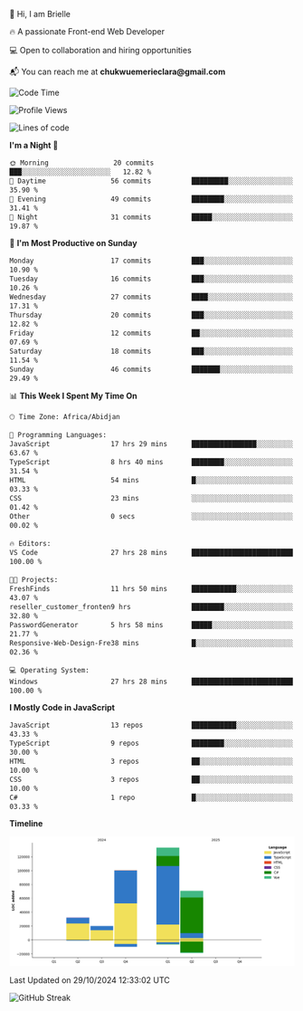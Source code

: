 <div align="left">
  <p>👋 Hi, I am Brielle</p>
  <p>🔥 A passionate Front-end Web Developer</p>
  <p>💻 Open to collaboration and hiring opportunities</p>
  <p>📬 You can reach me at <strong>chukwuemerieclara@gmail.com</strong></p>
</div>


 
 <!--START_SECTION:waka-->
![Code Time](http://img.shields.io/badge/Code%20Time-294%20hrs%2039%20mins-blue)

![Profile Views](http://img.shields.io/badge/Profile%20Views-216-blue)

![Lines of code](https://img.shields.io/badge/From%20Hello%20World%20I%27ve%20Written-106.8%20thousand%20lines%20of%20code-blue)

**I'm a Night 🦉** 

```text
🌞 Morning                20 commits          ███░░░░░░░░░░░░░░░░░░░░░░   12.82 % 
🌆 Daytime                56 commits          █████████░░░░░░░░░░░░░░░░   35.90 % 
🌃 Evening                49 commits          ████████░░░░░░░░░░░░░░░░░   31.41 % 
🌙 Night                  31 commits          █████░░░░░░░░░░░░░░░░░░░░   19.87 % 
```
📅 **I'm Most Productive on Sunday** 

```text
Monday                   17 commits          ███░░░░░░░░░░░░░░░░░░░░░░   10.90 % 
Tuesday                  16 commits          ███░░░░░░░░░░░░░░░░░░░░░░   10.26 % 
Wednesday                27 commits          ████░░░░░░░░░░░░░░░░░░░░░   17.31 % 
Thursday                 20 commits          ███░░░░░░░░░░░░░░░░░░░░░░   12.82 % 
Friday                   12 commits          ██░░░░░░░░░░░░░░░░░░░░░░░   07.69 % 
Saturday                 18 commits          ███░░░░░░░░░░░░░░░░░░░░░░   11.54 % 
Sunday                   46 commits          ███████░░░░░░░░░░░░░░░░░░   29.49 % 
```


📊 **This Week I Spent My Time On** 

```text
🕑︎ Time Zone: Africa/Abidjan

💬 Programming Languages: 
JavaScript               17 hrs 29 mins      ████████████████░░░░░░░░░   63.67 % 
TypeScript               8 hrs 40 mins       ████████░░░░░░░░░░░░░░░░░   31.54 % 
HTML                     54 mins             █░░░░░░░░░░░░░░░░░░░░░░░░   03.33 % 
CSS                      23 mins             ░░░░░░░░░░░░░░░░░░░░░░░░░   01.42 % 
Other                    0 secs              ░░░░░░░░░░░░░░░░░░░░░░░░░   00.02 % 

🔥 Editors: 
VS Code                  27 hrs 28 mins      █████████████████████████   100.00 % 

🐱‍💻 Projects: 
FreshFinds               11 hrs 50 mins      ███████████░░░░░░░░░░░░░░   43.07 % 
reseller_customer_fronten9 hrs               ████████░░░░░░░░░░░░░░░░░   32.80 % 
PasswordGenerator        5 hrs 58 mins       █████░░░░░░░░░░░░░░░░░░░░   21.77 % 
Responsive-Web-Design-Fre38 mins             █░░░░░░░░░░░░░░░░░░░░░░░░   02.36 % 

💻 Operating System: 
Windows                  27 hrs 28 mins      █████████████████████████   100.00 % 
```

**I Mostly Code in JavaScript** 

```text
JavaScript               13 repos            ███████████░░░░░░░░░░░░░░   43.33 % 
TypeScript               9 repos             ████████░░░░░░░░░░░░░░░░░   30.00 % 
HTML                     3 repos             ██░░░░░░░░░░░░░░░░░░░░░░░   10.00 % 
CSS                      3 repos             ██░░░░░░░░░░░░░░░░░░░░░░░   10.00 % 
C#                       1 repo              █░░░░░░░░░░░░░░░░░░░░░░░░   03.33 % 
```



**Timeline**

![Lines of Code chart](https://raw.githubusercontent.com/Brielle28/Brielle28/main/assets/bar_graph.png)


 Last Updated on 29/10/2024 12:33:02 UTC
<!--END_SECTION:waka-->

![GitHub Streak](https://github-readme-streak-stats.herokuapp.com/?user=Brielle28)



